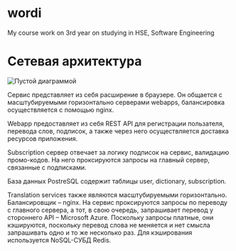 # wordi
My course work on 3rd year on studying in HSE, Software Engineering 

# Сетевая архитектура
![Пустой диаграммой](https://user-images.githubusercontent.com/101515784/158068495-75e38a40-e8f8-4254-811e-26ae100714b9.png)

Сервис представляет из себя расширение в браузере. Он общается с масштубируемыми горизонтально серверами webapps, балансировка осуществляется с помощью nginx. 

Webapp предоставляет из себя REST API для регистрации пользателя, перевода слов, подписок, а также через него осуществляется доставка ресурсов приложения.

Subscription сервер отвечает за логику подписок на сервис, валидацию промо-кодов. На него проксируются запросы на главный сервер, связанные с подписками.

База данных PostreSQL содержит таблицы user, dictionary, subscription.

Translation services также являются масштубируемыми горизонтально. Балансировщик – nginx. На сервис проксируются запросы по переводу с главного сервера, а тот, в свою очередь, запрашивает перевод у стороннего API – Microsoft Azure. Поскольку запросы платные, они кэшируются, поскольку перевод слова не меняется и нет смысла запрашивать одно и то же несколько раз. Для кэширования используется NoSQL-СУБД Redis.
